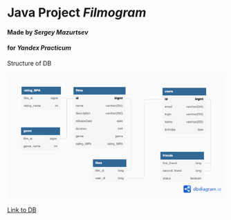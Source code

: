 # Java Project ___Filmogram___
#### Made by _Sergey Mazurtsev_ 
#### for _Yandex Practicum_ 

Structure of DB <font color="red">

![](Filmogram%20v2.1.png)


[Link to DB](https://dbdiagram.io/d/629f471c54ce263527770291)